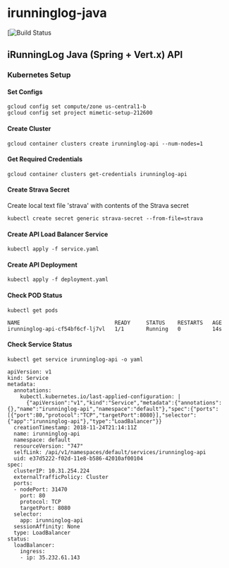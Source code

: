# irunninglog-java

[![Build Status](https://codebuild.us-east-1.amazonaws.com/badges?uuid=eyJlbmNyeXB0ZWREYXRhIjoiYlZhcW9NbkdnSzkzZGhZaytHQjY5S1B5ZmhKdXNkcVBrUGVyVXQ3UjgwdVhMYzA5RnRsM2haUGJYdDJ1QkVWZ1htMzBNOVpQdE84T0VlYXM1eDVUa1AwPSIsIml2UGFyYW1ldGVyU3BlYyI6ImJZa09RRkI2MWV4eFFyS3YiLCJtYXRlcmlhbFNldFNlcmlhbCI6MX0%3D&branch=master)

## iRunningLog Java (Spring + Vert.x) API

### Kubernetes Setup

#### Set Configs 
```
gcloud config set compute/zone us-central1-b
gcloud config set project mimetic-setup-212600
```

#### Create Cluster
`gcloud container clusters create irunninglog-api --num-nodes=1`

#### Get Required Credentials
`gcloud container clusters get-credentials irunninglog-api`

#### Create Strava Secret
Create local text file 'strava' with contents of the Strava secret

`kubectl create secret generic strava-secret --from-file=strava`

#### Create API Load Balancer Service
`kubectl apply -f service.yaml`

#### Create API Deployment
`kubectl apply -f deployment.yaml`

#### Check POD Status
`kubectl get pods`

```
NAME                              READY     STATUS    RESTARTS   AGE
irunninglog-api-cf54bf6cf-lj7vl   1/1       Running   0          14s
```
#### Check Service Status
`kubectl get service irunninglog-api -o yaml`

```
apiVersion: v1
kind: Service
metadata:
  annotations:
    kubectl.kubernetes.io/last-applied-configuration: |
      {"apiVersion":"v1","kind":"Service","metadata":{"annotations":{},"name":"irunninglog-api","namespace":"default"},"spec":{"ports":[{"port":80,"protocol":"TCP","targetPort":8080}],"selector":{"app":"irunninglog-api"},"type":"LoadBalancer"}}
  creationTimestamp: 2018-11-24T21:14:11Z
  name: irunninglog-api
  namespace: default
  resourceVersion: "747"
  selfLink: /api/v1/namespaces/default/services/irunninglog-api
  uid: e37d5222-f02d-11e8-b586-42010af00104
spec:
  clusterIP: 10.31.254.224
  externalTrafficPolicy: Cluster
  ports:
  - nodePort: 31470
    port: 80
    protocol: TCP
    targetPort: 8080
  selector:
    app: irunninglog-api
  sessionAffinity: None
  type: LoadBalancer
status:
  loadBalancer:
    ingress:
    - ip: 35.232.61.143
```
